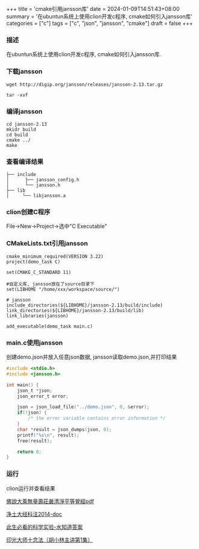 +++
title = 'cmake引用jansson库'
date = 2024-01-09T14:51:43+08:00
summary = '在ubuntun系统上使用clion开发c程序, cmake如何引入jansson库'
categories = ["c"]
tags = ["c", "json", "jansson", "cmake"]
draft = false
+++

### 描述

在ubuntun系统上使用clion开发c程序, cmake如何引入jansson库.

### 下载jansson

```shell
wget http://digip.org/jansson/releases/jansson-2.13.tar.gz

tar -xvf
```

### 编译jansson
```shell
cd jansson-2.13
mkidr build
cd build
cmake ../
make
```

### 查看编译结果

```shell
├── include
│      ├── jansson_config.h
│      └── jansson.h
├── lib
│     └── libjansson.a

```


### clion创建C程序
File->New->Project->选中"C Executable"

### CMakeLists.txt引用jansson

```make
cmake_minimum_required(VERSION 3.22)
project(demo_task C)

set(CMAKE_C_STANDARD 11)

#自定义库, jansson放在了source目录下
set(LIBHOME "/home/xxx/workspace/source/")

# jansson
include_directories(${LIBHOME}/jansson-2.13/build/include)
link_directories(${LIBHOME}/jansson-2.13/build/lib)
link_libraries(jansson)

add_executable(demo_task main.c)

```

### main.c使用jansson

创建demo.json并放入任意json数据, jansson读取demo.json,并打印结果

```c
#include <stdio.h>
#include <jansson.h>

int main() {
    json_t *json;
    json_error_t error;

    json = json_load_file("../demo.json", 0, &error);
    if(!json) {
        /* the error variable contains error information */
    }
    char *result = json_dumps(json, 0);
    printf("%s\n", result);
    free(result);

    return 0;
}

```


### 运行

clion运行并查看结果

[佛說大乘無量壽莊嚴清淨平等覺經pdf](http://www.sxjy360.top/page-download/)

[净土大经科注2014-doc](http://www.sxjy360.top/page-download/)

[此生必看的科学实验-水知道答案](http://www.sxjy360.top/page-download/)

[印光大师十念法（胡小林主讲第1集）](http://www.sxjy360.top/page-download/)